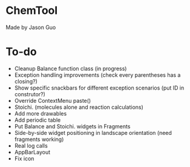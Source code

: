 # ChemTool
Made by Jason Guo
# To-do
- Cleanup Balance function class (in progress)
- Exception handling improvements (check every parentheses has a closing?)
- Show specific snackbars for different exception scenarios (put ID in construtor?)
- Override ContextMenu paste()
- Stoichi. (molecules alone and reaction calculations)
- Add more drawables
- Add periodic table
- Put Balance and Stoichi. widgets in Fragments
- Side-by-side widget positioning in landscape orientation (need fragments working)
- Real log calls
- AppBarLayout
- Fix icon
